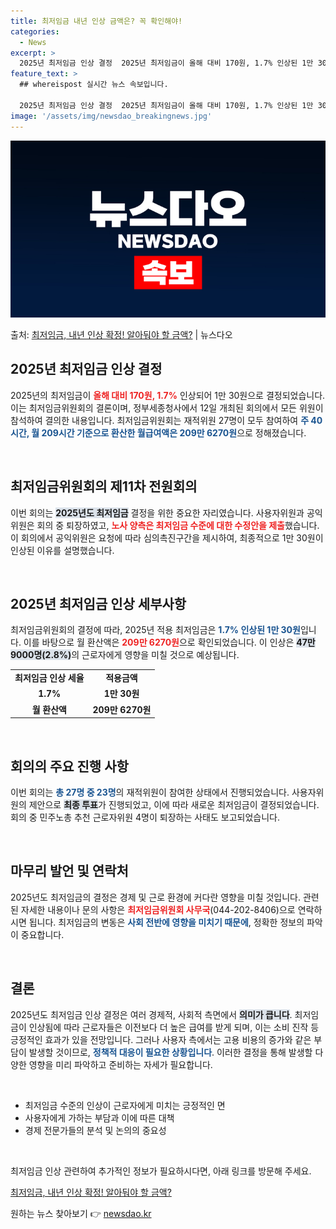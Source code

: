 ```yaml
---
title: 최저임금 내년 인상 금액은? 꼭 확인해야!
categories:
  - News
excerpt: >
  2025년 최저임금 인상 결정  2025년 최저임금이 올해 대비 170원, 1.7% 인상된 1만 30원으로 …
feature_text: >
  ## whereispost 실시간 뉴스 속보입니다.

  2025년 최저임금 인상 결정  2025년 최저임금이 올해 대비 170원, 1.7% 인상된 1만 30원으로 …
image: '/assets/img/newsdao_breakingnews.jpg'
---
```


![뉴스다오 속보](/assets/img/newsdao_breakingnews.jpg)

<p>출처: <a href="https://newsdao.kr/4791" rel="dofollow">최저임금, 내년 인상 확정! 알아둬야 할 금액?</a> | 뉴스다오</p>

<h2 data-ke-size="size26">2025년 최저임금 인상 결정</h2>

<p data-ke-size="size16">2025년의 최저임금이 <b><span style="color: #ee2323;">올해 대비 170원, 1.7%</span></b> 인상되어 1만 30원으로 결정되었습니다. 이는 최저임금위원회의 결론이며, 정부세종청사에서 12일 개최된 회의에서 모든 위원이 참석하여 결의한 내용입니다. 최저임금위원회는 재적위원 27명이 모두 참여하여 <b><span style="color: #1a5490;">주 40시간, 월 209시간 기준으로 환산한 월급여액은 209만 6270원</span></b>으로 정해졌습니다.</p>

<p data-ke-size="size16">&nbsp;</p>

<h2 data-ke-size="size26">최저임금위원회의 제11차 전원회의</h2>

<p data-ke-size="size16">이번 회의는 <b><span style="background-color: #21538527;">2025년도 최저임금</span></b> 결정을 위한 중요한 자리였습니다. 사용자위원과 공익위원은 회의 중 퇴장하였고, <b><span style="color: #ee2323;">노사 양측은 최저임금 수준에 대한 수정안을 제출</span></b>했습니다. 이 회의에서 공익위원은 요청에 따라 심의촉진구간을 제시하여, 최종적으로 1만 30원이 인상된 이유를 설명했습니다.</p>

<p data-ke-size="size16">&nbsp;</p>

<h2 data-ke-size="size26">2025년 최저임금 인상 세부사항</h2>

<p data-ke-size="size16">최저임금위원회의 결정에 따라, 2025년 적용 최저임금은 <b><span style="color: #1a5490;">1.7% 인상된 1만 30원</span></b>입니다. 이를 바탕으로 월 환산액은 <b><span style="color: #ee2323;">209만 6270원</span></b>으로 확인되었습니다. 이 인상은 <b><span style="background-color: #21538527;">47만 9000명(2.8%)</span></b>의 근로자에게 영향을 미칠 것으로 예상됩니다.</p>

<table style="width: 100%;"><tr><td style="text-align: center; height: 17px;"><b>최저임금 인상 세율</b></td><td style="text-align: center; height: 17px;"><b>적용금액</b></td></tr><tr><td style="text-align: center; height: 17px;"><b>1.7%</b></td><td style="text-align: center; height: 17px;"><b>1만 30원</b></td></tr><tr><td style="text-align: center; height: 17px;"><b>월 환산액</b></td><td style="text-align: center; height: 17px;"><b>209만 6270원</b></td></tr></table>

<p data-ke-size="size16">&nbsp;</p>

<h2 data-ke-size="size26">회의의 주요 진행 사항</h2>

<p data-ke-size="size16">이번 회의는 <b><span style="color: #1a5490;">총 27명 중 23명</span></b>의 재적위원이 참여한 상태에서 진행되었습니다. 사용자위원의 제안으로 <b><span style="background-color: #21538527;">최종 투표</span></b>가 진행되었고, 이에 따라 새로운 최저임금이 결정되었습니다. 회의 중 민주노총 추천 근로자위원 4명이 퇴장하는 사태도 보고되었습니다.</p>

<p data-ke-size="size16">&nbsp;</p>

<h2 data-ke-size="size26">마무리 발언 및 연락처</h2>

<p data-ke-size="size16">2025년도 최저임금의 결정은 경제 및 근로 환경에 커다란 영향을 미칠 것입니다. 관련된 자세한 내용이나 문의 사항은 <b><span style="color: #ee2323;">최저임금위원회 사무국</span></b>(044-202-8406)으로 연락하시면 됩니다. 최저임금의 변동은 <b><span style="color: #1a5490;">사회 전반에 영향을 미치기 때문에</span></b>, 정확한 정보의 파악이 중요합니다.</p>

<p data-ke-size="size16">&nbsp;</p>

<h2 data-ke-size="size26">결론</h2>

<p data-ke-size="size16">2025년도 최저임금 인상 결정은 여러 경제적, 사회적 측면에서 <b><span style="background-color: #21538527;">의미가 큽니다</span></b>. 최저임금이 인상됨에 따라 근로자들은 이전보다 더 높은 급여를 받게 되며, 이는 소비 진작 등 긍정적인 효과가 있을 전망입니다. 그러나 사용자 측에서는 고용 비용의 증가와 같은 부담이 발생할 것이므로, <b><span style="color: #1a5490;">정책적 대응이 필요한 상황입니다</span></b>. 이러한 결정을 통해 발생할 다양한 영향을 미리 파악하고 준비하는 자세가 필요합니다.</p>

<p data-ke-size="size16">&nbsp;</p>

<ul>
    <li>최저임금 수준의 인상이 근로자에게 미치는 긍정적인 면</li>
    <li>사용자에게 가하는 부담과 이에 따른 대책</li>
    <li>경제 전문가들의 분석 및 논의의 중요성</li>
</ul>

<p data-ke-size="size16">&nbsp;</p>

<p data-ke-size="size16">최저임금 인상 관련하여 추가적인 정보가 필요하시다면, 아래 링크를 방문해 주세요.</p>

<p data-ke-size="size16"><a href="https://newsdao.kr/4791">최저임금, 내년 인상 확정! 알아둬야 할 금액?</a></p> 

원하는 뉴스 찾아보기 👉 <a href="https://newsdao.kr" rel="dofollow">newsdao.kr</a>


